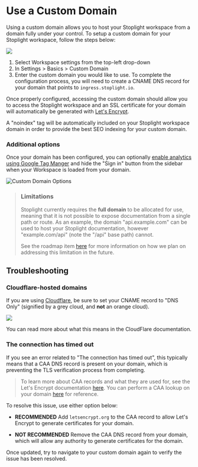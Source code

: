 # Use a Custom Domain

Using a custom domain allows you to host your Stoplight workspace from a domain
fully under your control. To setup a custom domain for your Stoplight workspace,
follow the steps below:

![](../assets/images/custom_domain.png)

1. Select Workspace settings from the top-left drop-down
2. In Settings > Basics > Custom Domain
3. Enter the custom domain you would like to use. To complete the configuration
   process, you will need to create a CNAME DNS record for your domain that
   points to `ingress.stoplight.io`.

Once properly configured, accessing the custom domain should allow you to access
the Stoplight workspace and an SSL certificate for your domain will
automatically be generated with [Let's Encrypt](https://letsencrypt.org/).

A "noindex" tag will be automatically included on your Stoplight workspace domain in order to provide the best SEO indexing for your custom domain.

### Additional options

Once your domain has been configured, you can optionally [enable analytics using Google Tag Manger](../4.-documentation/e.configure-analytics.md) and hide the "Sign in" button from the sidebar when your Workspace is loaded from your domain.

![Custom Domain Options](../assets/images/configure-google-tag-manager.png)

> ### Limitations
>
> Stoplight currently requires the **full domain** to be allocated for use,
> meaning that it is not possible to expose documentation from a single path or
> route. As an example, the domain "api.example.com" can be used to host your
> Stoplight documentation, however "example.com/api" (note the "/api" base path)
> cannot.
>
> See the roadmap item
> [here](https://roadmap.stoplight.io/c/57-embeddable-component-library) for
> more information on how we plan on addressing this limitation in the future.


## Troubleshooting

### Cloudflare-hosted domains

If you are using [Cloudflare](https://cloudflare.com/), be sure to set your
CNAME record to "DNS Only" (signified by a grey cloud, and **not** an orange
cloud).

![](../assets/images/custom_domain_cloudflare.png)

You can read more about what this means in the CloudFlare documentation.

### The connection has timed out

If you see an error related to "The connection has timed out", this typically
means that a CAA DNS record is present on your domain, which is preventing the
TLS verification process from completing.

> To learn more about CAA records and what they are used for, see the Let's
> Encrypt documentation [here](https://letsencrypt.org/docs/caa/). You can
> perform a CAA lookup on your domain [here](https://www.entrust.com/resources/certificate-solutions/tools/caa-lookup)
> for reference.

To resolve this issue, use either option below:

- **RECOMMENDED** Add `letsencrypt.org` to the CAA record to allow Let's Encrypt
  to generate certificates for your domain.

- **NOT RECOMMENDED** Remove the CAA DNS record from your domain, which will
  allow any authority to generate certificates for the domain.

Once updated, try to navigate to your custom domain again to verify the issue
has been resolved.
